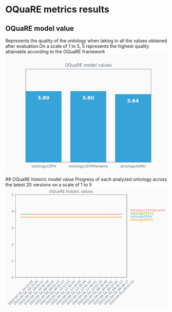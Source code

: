 # OQuaRE metrics results
## OQuaRE model value
Represents the quality of the ontology when taking in all the values obtained after evaluation.On a scale of 1 to 5, 5 represents the highest quality attainable according to the OQuaRE framework
![OQuaRE model value plot](OQuaRE_model_values.png)## OQuaRE historic model value
Progress of each analyzed ontology across the latest 20 versions on a scale of 1 to 5
![OQuaRE historic values plot](OQuaRE_historic_model_value.png)
